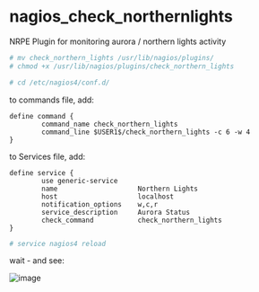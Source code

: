 # nagios_check_northernlights
NRPE Plugin for monitoring aurora / northern lights activity

```bash
# mv check_northern_lights /usr/lib/nagios/plugins/
# chmod +x /usr/lib/nagios/plugins/check_northern_lights

# cd /etc/nagios4/conf.d/
```

to commands file, add: 

```
define command {
        command_name check_northern_lights
        command_line $USER1$/check_northern_lights -c 6 -w 4
}
```

to Services file, add: 
```
define service {
        use generic-service
        name                    Northern Lights
        host                    localhost
        notification_options    w,c,r
        service_description     Aurora Status
        check_command           check_northern_lights
}

```

```bash
# service nagios4 reload
```
wait - and see:

![image](https://github.com/edguy3/nagios_check_northern_lights/assets/4311096/7ba645ea-fb48-4a88-b12c-a3a05a52b101)

